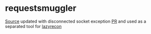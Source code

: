 # requestsmuggler

[Source](https://github.com/gwen001/pentest-tools/blob/master/smuggler.py) updated with disconnected socket exception [PR](https://github.com/gwen001/pentest-tools/pull/10) and used as a separated tool for [lazyrecon](https://github.com/storenth/lazyrecon)